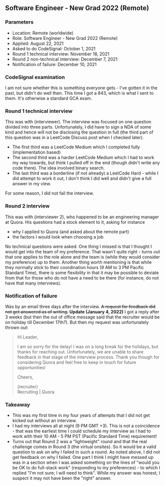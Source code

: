 ## Software Engineer - New Grad 2022 (Remote)

### Parameters

* Location: Remote (worldwide)
* Role: Software Engineer - New Grad 2022 (Remote)
* Applied: August 22, 2021
* Asked to do CodeSignal: October 1, 2021
* Round 1 technical interview: November 18, 2021
* Round 2 non-technical interview: December 7, 2021
* Notification of failure: December 10, 2021

### CodeSignal examination

I am not sure whether this is something everyone gets - I've gotten it in the past, but didn't do well then. This time I got a 843, which is what I sent to them. It's otherwise a standard GCA exam. 

### Round 1 technical interview

This was with (interviewer). The interview was focused on one question divided into three parts. Unfortunately, I did have to sign a NDA of some kind and hence will not be disclosing the question in full (the third part of this question was in a LeetCode Discuss post when I checked later).

* The first third was a LeetCode Medium which I completed fully (implementation based)
* The second third was a harder LeetCode Medium which I had to work my way towards, but think I pulled off in the end (though didn't write any code there). The idea involved binary search.
* The last third was a borderline (if not already) a LeetCode Hard - while I did attempt to work it out, I don't think I did well and didn't give a full answer in my view. 

For some reason, I did not fail the interview.

### Round 2 interview

This was with (interviewer 2), who happened to be an engineering manager at Quora. His questions had a stock element to it, asking for instance
* why I applied to Quora (and asked about the remote part)
* the factors I would look when choosing a job

No technical questions were asked. One thing I missed is that I thought I would get into the team of my preference. That wasn't quite right - turns out that one applies to the role alone and the team is (while they would consider my preference) up to them. Another thing worth mentioning is that while they normally stick to their coordination hours (9 AM to 3 PM Pacific Standard Time), there is some flexibility in that it may be possible to deviate from that for those who do not have a need to be there (for instance, do not have that many interviews). 

### Notification of failure

Was by an email three days after the interview. ~~A request for feedback did not get answered as of writing.~~ **Update (January 4, 2022)** I got a reply after 3 weeks (but then the out of office message said that the recruiter would be on holiday till December 17th?). But then my request was unfortunately thrown out:

<blockquote>

Hi Leader,

I am so sorry for the delay! I was on a long break for the holidays, but thanks for reaching out. Unfortunately, we are unable to share feedback in that stage of the interview process. Thank you though for considering Quora and feel free to keep in touch for future opportunities!

Cheers,

(recruiter) <br>
Recruiting | Quora

</blockquote>

### Takeaway

* This was my first time in my four years of attempts that I did not get kicked out without an interview. 
* I had my interviews all at night (9 PM GMT +3). This is not a coincidence - that was the earliest time I could schedule my interview as I had to work with their 10 AM - 5 PM PST (Pacific Standard Time) requirement!
* Turns out that Round 2 was a "lightweight" round and that the real challenge comes in Round 3 (the virtual onsites). So it would be a valid question to ask on why I failed in such a round. As noted above, I did not get feedback on why I failed. One part I think I might have messed up was in a section when I was asked something on the lines of "would you be OK to do full-stack work" (responding to my preferences) - to which I replied "I'm not sure; I will need to think". While my answer was honest, I suspect it may not have been the "right" answer. 
